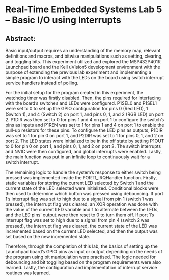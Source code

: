 # Real-Time Embedded Systems Lab 5 – Basic I/O using Interrupts

## Abstract:


Basic input/output requires an understanding of the memory map, relevant definitions and macros, and bitwise manipulations such as setting, clearing, and toggling bits.  This experiment utilized and explored the MSP432P401R Launchpad board and the Keil uVision5 development environment with the purpose of extending the previous lab experiment and implementing a simple program to interact with the LEDs on the board using switch interrupt service handlers instead of polling.

For the initial setup for the program created in this experiment, the watchdog timer was firstly disabled.  Then, the pins required for interfacing with the board’s switches and LEDs were configured.  P1SEL0 and P1SEL1 were set to 0 to set up the GPIO configuration for pins 0 (Red LED), 1 (Switch 1), and 4 (Switch 2) on port 1, and pins 0, 1, and 2 (RGB LED) on port 2.  P1DIR was then set to 0 for pins 1 and 4 on port 1 to configure the switch’s pins as inputs and P1REN was set to 1 for pins 1 and 4 on port 1 to enable the pull-up resistors for these pins.  To configure the LED pins as outputs, P1DIR was set to 1 for pin 0 on port 1, and P2DIR was set to 1 for pins 0, 1, and 2 on port 2.  The LED states were initialized to be in the off state by setting P1OUT to 0 for pin 0 on port 1, and pins 0, 1, and 2 on port 2.  The switch interrupts and NVIC were then configured, and global interrupts were enabled.  Lastly, the main function was put in an infinite loop to continuously wait for a switch interrupt.

The remaining logic to handle the system’s response to either switch being pressed was implemented inside the PORT1_IRQHandler function.  Firstly, static variables for storing the current LED selected by Switch 1 and the current state of the LED selected were initialized.
Conditional blocks were then used to determine which button was pressed using debouncing.  If port 1’s interrupt flag was set to high due to a signal from pin 1 (switch 1 was pressed), the interrupt flag was cleared, an XOR operation was done with the value of the current LED variable and 1 to alternate between the LEDs, and the LED pins’ output were then reset to 0 to turn them off.  If port 1’s interrupt flag was set to high due to a signal from pin 4 (switch 2 was pressed), the interrupt flag was cleared, the current state of the LED was incremented based on the current LED selected, and then the output was set based on the new incremented state.  

Therefore, through the completion of this lab, the basics of setting up the Launchpad board’s GPIO pins as input or output depending on the needs of the program using bit manipulation were practised.  The logic needed for debouncing and bit toggling based on the program requirements were also learned.  Lastly, the configuration and implementation of interrupt service routines was learned.

